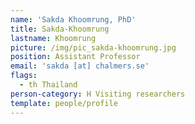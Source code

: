 ```yaml
---
name: 'Sakda Khoomrung, PhD'
title: Sakda-Khoomrung
lastname: Khoomrung
picture: /img/pic_sakda-khoomrung.jpg
position: Assistant Professor
email: 'sakda [at] chalmers.se'
flags:
  - th Thailand
person-category: H Visiting researchers
template: people/profile
---
```


